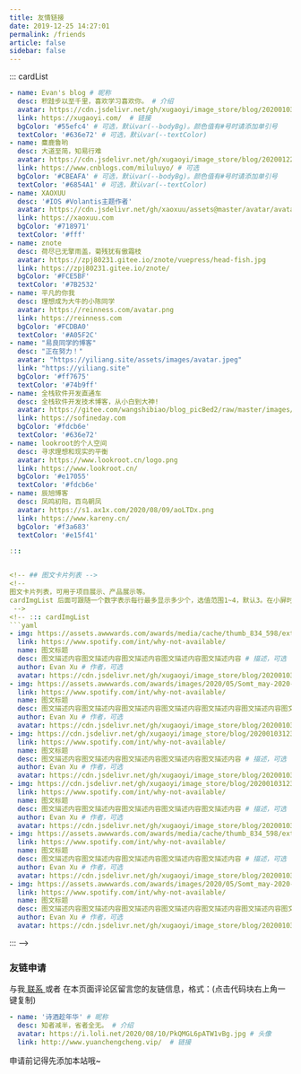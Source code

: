 ```yaml
---
title: 友情链接
date: 2019-12-25 14:27:01
permalink: /friends
article: false
sidebar: false
---
```


<!-- 
普通卡片列表容器，可用于友情链接、项目推荐、古诗词展示等。
cardList 后面可跟随一个数字表示每行最多显示多少个，选值范围1~4，默认3。在小屏时会根据屏幕宽度减少每行显示数量。
-->
::: cardList
```yaml
- name: Evan's blog # 昵称
  desc: 积跬步以至千里，喜欢学习喜欢你。 # 介绍
  avatar: https://cdn.jsdelivr.net/gh/xugaoyi/image_store/blog/20200103123203.jpg # 头像
  link: https://xugaoyi.com/  # 链接
  bgColor: '#55efc4' # 可选，默认var(--bodyBg)。颜色值有#号时请添加单引号
  textColor: '#636e72' # 可选，默认var(--textColor)
- name: 麋鹿鲁哟
  desc: 大道至简，知易行难
  avatar: https://cdn.jsdelivr.net/gh/xugaoyi/image_store/blog/20200122153807.jpg # 可选
  link: https://www.cnblogs.com/miluluyo/ # 可选
  bgColor: '#CBEAFA' # 可选，默认var(--bodyBg)。颜色值有#号时请添加单引号
  textColor: '#6854A1' # 可选，默认var(--textColor)
- name: XAOXUU
  desc: '#IOS #Volantis主题作者'
  avatar: https://cdn.jsdelivr.net/gh/xaoxuu/assets@master/avatar/avatar.png
  link: https://xaoxuu.com
  bgColor: '#718971'
  textColor: '#fff'
- name: znote
  desc: 荷尽已无擎雨盖，菊残犹有傲霜枝
  avatar: https://zpj80231.gitee.io/znote/vuepress/head-fish.jpg
  link: https://zpj80231.gitee.io/znote/
  bgColor: '#FCE5BF'
  textColor: '#7B2532'
- name: 平凡的你我
  desc: 理想成为大牛的小陈同学
  avatar: https://reinness.com/avatar.png
  link: https://reinness.com
  bgColor: '#FCDBA0'
  textColor: '#A05F2C'
- name: "易良同学的博客"
  desc: "正在努力！"
  avatar: "https://yiliang.site/assets/images/avatar.jpeg"
  link: "https://yiliang.site"
  bgColor: '#ff7675'
  textColor: '#74b9ff'
- name: 全栈软件开发直通车
  desc: 全栈软件开发技术博客，从小白到大神!
  avatar: https://gitee.com/wangshibiao/blog_picBed2/raw/master/images/20200806151030.png
  link: https://sofineday.com
  bgColor: '#fdcb6e'
  textColor: '#636e72'  
- name: lookroot的个人空间
  desc: 寻求理想和现实的平衡
  avatar: https://www.lookroot.cn/logo.png
  link: https://www.lookroot.cn/
  bgColor: '#e17055'
  textColor: '#fdcb6e'  
- name: 辰旭博客
  desc: 凤鸣初阳，百鸟朝凤
  avatar: https://s1.ax1x.com/2020/08/09/aoLTDx.png
  link: https://www.kareny.cn/
  bgColor: '#f3a683'
  textColor: '#e15f41'   

:::


<!-- ## 图文卡片列表 -->
<!--
图文卡片列表，可用于项目展示、产品展示等。
cardImgList 后面可跟随一个数字表示每行最多显示多少个，选值范围1~4，默认3。在小屏时会根据屏幕宽度减少每行显示数量。
 -->
<!-- ::: cardImgList
```yaml
- img: https://assets.awwwards.com/awards/media/cache/thumb_834_598/external/2020/05/5ebd082bb77bf137658772.jpg
  link: https://www.spotify.com/int/why-not-available/
  name: 图文标题
  desc: 图文描述内容图文描述内容图文描述内容图文描述内容图文描述内容 # 描述，可选
  author: Evan Xu # 作者，可选
  avatar: https://cdn.jsdelivr.net/gh/xugaoyi/image_store/blog/20200103123203.jpg # 头像，可选
- img: https://assets.awwwards.com/awards/images/2020/05/Somt_may-2020-powerhouse_thumbc.jpg
  link: https://www.spotify.com/int/why-not-available/
  name: 图文标题
  desc: 图文描述内容图文描述内容图文描述内容图文描述内容图文描述内容图文描述内容图文描述内容图文描述内容图文描述内容图文描述内容 # 描述，可选
  author: Evan Xu # 作者，可选
  avatar: https://cdn.jsdelivr.net/gh/xugaoyi/image_store/blog/20200103123203.jpg # 头像，可选
- img: https://cdn.jsdelivr.net/gh/xugaoyi/image_store/blog/20200103123203.jpg
  link: https://www.spotify.com/int/why-not-available/
  name: 图文标题
  desc: 图文描述内容图文描述内容图文描述内容图文描述内容图文描述内容 # 描述，可选
  author: Evan Xu # 作者，可选
  avatar: https://cdn.jsdelivr.net/gh/xugaoyi/image_store/blog/20200103123203.jpg # 头像，可选
- img: https://cdn.jsdelivr.net/gh/xugaoyi/image_store/blog/20200103123203.jpg
  link: https://www.spotify.com/int/why-not-available/
  name: 图文标题
  desc: 图文描述内容图文描述内容图文描述内容图文描述内容图文描述内容 # 描述，可选
  author: Evan Xu # 作者，可选
  avatar: https://cdn.jsdelivr.net/gh/xugaoyi/image_store/blog/20200103123203.jpg # 头像，可选
- img: https://assets.awwwards.com/awards/media/cache/thumb_834_598/external/2020/05/5ebd082bb77bf137658772.jpg
  link: https://www.spotify.com/int/why-not-available/
  name: 图文标题
  desc: 图文描述内容图文描述内容图文描述内容图文描述内容图文描述内容 # 描述，可选
  author: Evan Xu # 作者，可选
  avatar: https://cdn.jsdelivr.net/gh/xugaoyi/image_store/blog/20200103123203.jpg # 头像，可选
- img: https://assets.awwwards.com/awards/images/2020/05/Somt_may-2020-powerhouse_thumbc.jpg
  link: https://www.spotify.com/int/why-not-available/
  name: 图文标题
  desc: 图文描述内容图文描述内容图文描述内容图文描述内容图文描述内容图文描述内容图文描述内容图文描述内容图文描述内容图文描述内容 # 描述，可选
  author: Evan Xu # 作者，可选
  avatar: https://cdn.jsdelivr.net/gh/xugaoyi/image_store/blog/20200103123203.jpg # 头像，可选

```
::: -->



### 友链申请

与我[ 联系 ](/aboutMe/#联系)或者 在本页面评论区留言您的友链信息，格式：(点击代码块右上角一键复制)


```yaml
- name: '诗酒趁年华' # 昵称
  desc: 知者减半，省者全无。 # 介绍
  avatar: https://i.loli.net/2020/08/10/PkQMGL6pATW1vBg.jpg # 头像
  link: http://www.yuanchengcheng.vip/  # 链接
```

申请前记得先添加本站哦~ 
